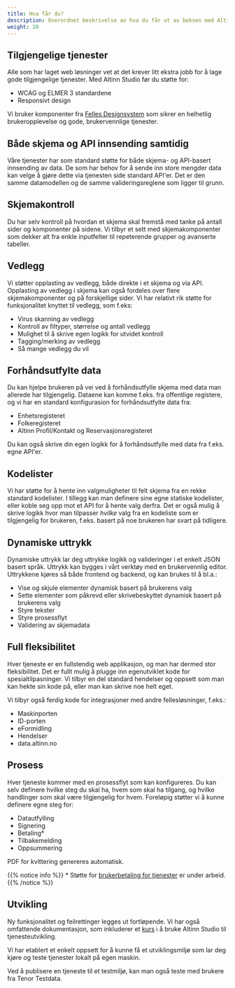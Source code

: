 ```yaml
---
title: Hva får du?
description: Overordnet beskrivelse av hva du får ut av boksen med Altinn Studio
weight: 20
---
```


## Tilgjengelige tjenester
Alle som har laget web løsninger vet at det krever litt ekstra jobb for å lage gode tilgjengelige tjenester.
Med Altinn Studio før du støtte for:
- WCAG og ELMER 3 standardene
- Responsivt design

Vi bruker komponenter fra  [Felles Designsystem](https://www.designsystemet.no/) som sikrer en helhetlig brukeropplevelse
og gode, brukervennlige tjenester.

## Både skjema og API innsending samtidig
Våre tjenester har som standard støtte for både skjema- og API-basert innsending av data. De som har behov for å sende
inn store mengder data kan velge å gjøre dette via tjenesten side standard API'er. Det er den samme datamodellen
og de samme valideringsreglene som ligger til grunn.

## Skjemakontroll
Du har selv kontroll på hvordan et skjema skal fremstå med tanke på antall sider og komponenter på sidene. Vi tilbyr
et sett med skjemakomponenter som dekker alt fra enkle inputfelter til repeterende grupper og avanserte tabeller.

## Vedlegg
Vi støtter opplasting av vedlegg, både direkte i et skjema og via API. Opplasting av vedlegg i skjema kan også fordeles
over flere skjemakomponenter og på forskjellige sider. Vi har relativt rik støtte for funksjonalitet 
knyttet til vedlegg, som f.eks:
- Virus skanning av vedlegg
- Kontroll av filtyper, størrelse og antall vedlegg
- Mulighet til å skrive egen logikk for utvidet kontroll
- Tagging/merking av vedlegg
- Så mange vedlegg du vil

## Forhåndsutfylte data
Du kan hjelpe brukeren på vei ved å forhåndsutfylle skjema med data man allerede har tilgjengelig. Dataene kan komme
f.eks. fra offentlige registere, og vi har en standard konfigurasion for forhåndsutfylte data fra:
- Enhetsregisteret
- Folkeregisteret
- Altinn Profil/Kontakt og Reservasjonsregisteret

Du kan også skrive din egen logikk for å forhåndsutfylle med data fra f.eks. egne API'er.

## Kodelister
Vi har støtte for å hente inn valgmuligheter til felt skjema fra en rekke standard kodelister. I tillegg kan man definere 
sine egne statiske kodelister, eller koble seg opp mot et API for å hente valg derfra.
Det er også mulig å skrive logikk hvor man tilpasser _hvilke_ valg fra en kodeliste som er tilgjengelig for brukeren, 
f.eks. basert på noe brukeren har svart på tidligere.

## Dynamiske uttrykk
Dynamiske uttrykk lar deg uttrykke logikk og valideringer i et enkelt JSON basert språk. Uttrykk kan bygges i vårt
verktøy med en brukervennlig editor. Uttrykkene kjøres så både frontend og backend, og kan brukes til å bl.a.:
- Vise og skjule elementer dynamisk basert på brukerens valg
- Sette elementer som påkrevd eller skrivebeskyttet dynamisk basert på brukerens valg
- Styre tekster
- Styre prosessflyt
- Validering av skjemadata

## Full fleksibilitet
Hver tjeneste er en fullstendig web applikasjon, og man har dermed stor fleksibilitet. Det er fullt mulig å plugge inn 
egenutviklet kode for spesialtilpasninger. Vi tilbyr en del standard hendelser og oppsett som man kan hekte sin kode på,
eller man kan skrive noe helt eget.

Vi tilbyr også ferdig kode for integrasjoner med andre fellesløsninger, f.eks.:
- Maskinporten
- ID-porten
- eFormidling
- Hendelser
- data.altinn.no

## Prosess
Hver tjeneste kommer med en prosessflyt som kan konfigureres. Du kan selv definere hvilke steg du skal ha, hvem som skal 
ha tilgang, og hvilke handlinger som skal være tilgjengelig for hvem. Foreløpig støtter vi å kunne definere egne steg 
for:
- Datautfylling
- Signering
- Betaling*
- Tilbakemelding
- Oppsummering

PDF for kvittering genereres automatisk.

{{% notice info %}}
\* Støtte for [brukerbetaling for tjenester](https://github.com/digdir/roadmap/issues/80) er under arbeid.
{{% /notice %}}

## Utvikling
Ny funksjonalitet og feilrettinger legges ut fortløpende. Vi har også omfattende dokumentasjon, som inkluderer et 
[kurs](../../altinn-studio/getting-started/app-dev-course/) i å bruke Altinn Studio til tjenesteutvikling. 

Vi har etablert et enkelt oppsett for å kunne få et utviklingsmiljø som lar deg kjøre og teste tjenester lokalt på 
egen maskin.

Ved å publisere en tjeneste til et testmiljø, kan man også teste med brukere fra Tenor Testdata.